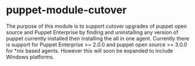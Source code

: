 # puppet-module-cutover

The purpose of this module is to support cutover upgrades of
puppet open source and Puppet Enterprise by finding and
uninstalling any version of puppet currently installed then
installing the all in one agent.  Currently there is support
for Puppet Enterprise >= 2.0.0 and puppet open source >= 3.0.0
for *nix based agents.  However this will soon be expanded to
include Windows platforms.
